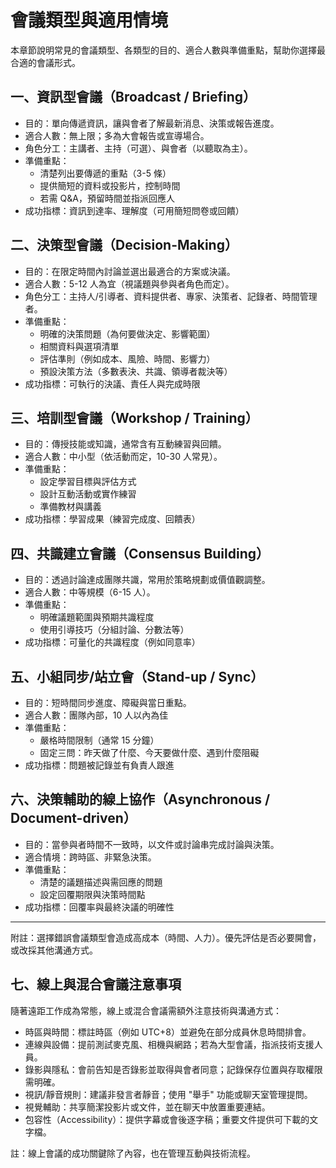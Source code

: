 # 會議類型與適用情境

本章節說明常見的會議類型、各類型的目的、適合人數與準備重點，幫助你選擇最合適的會議形式。

## 一、資訊型會議（Broadcast / Briefing）
- 目的：單向傳遞資訊，讓與會者了解最新消息、決策或報告進度。
- 適合人數：無上限；多為大會報告或宣導場合。
- 角色分工：主講者、主持（可選）、與會者（以聽取為主）。
- 準備重點：
  - 清楚列出要傳遞的重點（3-5 條）
  - 提供簡短的資料或投影片，控制時間
  - 若需 Q&A，預留時間並指派回應人
- 成功指標：資訊到達率、理解度（可用簡短問卷或回饋）

## 二、決策型會議（Decision-Making）
- 目的：在限定時間內討論並選出最適合的方案或決議。
- 適合人數：5-12 人為宜（視議題與參與者角色而定）。
- 角色分工：主持人/引導者、資料提供者、專家、決策者、記錄者、時間管理者。
- 準備重點：
  - 明確的決策問題（為何要做決定、影響範圍）
  - 相關資料與選項清單
  - 評估準則（例如成本、風險、時間、影響力）
  - 預設決策方法（多數表決、共識、領導者裁決等）
- 成功指標：可執行的決議、責任人與完成時限

## 三、培訓型會議（Workshop / Training）
- 目的：傳授技能或知識，通常含有互動練習與回饋。
- 適合人數：中小型（依活動而定，10-30 人常見）。
- 準備重點：
  - 設定學習目標與評估方式
  - 設計互動活動或實作練習
  - 準備教材與講義
- 成功指標：學習成果（練習完成度、回饋表）

## 四、共識建立會議（Consensus Building）
- 目的：透過討論達成團隊共識，常用於策略規劃或價值觀調整。
- 適合人數：中等規模（6-15 人）。
- 準備重點：
  - 明確議題範圍與預期共識程度
  - 使用引導技巧（分組討論、分數法等）
- 成功指標：可量化的共識程度（例如同意率）

## 五、小組同步/站立會（Stand-up / Sync）
- 目的：短時間同步進度、障礙與當日重點。
- 適合人數：團隊內部，10 人以內為佳
- 準備重點：
  - 嚴格時間限制（通常 15 分鐘）
  - 固定三問：昨天做了什麼、今天要做什麼、遇到什麼阻礙
- 成功指標：問題被記錄並有負責人跟進

## 六、決策輔助的線上協作（Asynchronous / Document-driven）
- 目的：當參與者時間不一致時，以文件或討論串完成討論與決策。
- 適合情境：跨時區、非緊急決策。
- 準備重點：
  - 清楚的議題描述與需回應的問題
  - 設定回覆期限與決策時間點
- 成功指標：回覆率與最終決議的明確性

---

附註：選擇錯誤會議類型會造成高成本（時間、人力）。優先評估是否必要開會，或改採其他溝通方式。

## 七、線上與混合會議注意事項
隨著遠距工作成為常態，線上或混合會議需額外注意技術與溝通方式：
- 時區與時間：標註時區（例如 UTC+8）並避免在部分成員休息時間排會。
- 連線與設備：提前測試麥克風、相機與網路；若為大型會議，指派技術支援人員。
- 錄影與隱私：會前告知是否錄影並取得與會者同意；記錄保存位置與存取權限需明確。
- 視訊/靜音規則：建議非發言者靜音；使用 "舉手" 功能或聊天室管理提問。
- 視覺輔助：共享簡潔投影片或文件，並在聊天中放置重要連結。
- 包容性（Accessibility）：提供字幕或會後逐字稿；重要文件提供可下載的文字檔。

註：線上會議的成功關鍵除了內容，也在管理互動與技術流程。